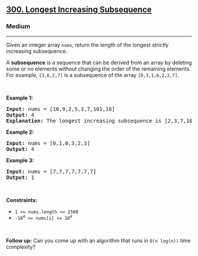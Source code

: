 <h2><a href="https://leetcode.com/problems/longest-increasing-subsequence/">300. Longest Increasing Subsequence</a></h2><h3>Medium</h3><hr><div style="user-select: auto;"><p style="user-select: auto;">Given an integer array <code style="user-select: auto;">nums</code>, return the length of the longest strictly increasing subsequence.</p>

<p style="user-select: auto;">A <strong style="user-select: auto;">subsequence</strong> is a sequence that can be derived from an array by deleting some or no elements without changing the order of the remaining elements. For example, <code style="user-select: auto;">[3,6,2,7]</code> is a subsequence of the array <code style="user-select: auto;">[0,3,1,6,2,2,7]</code>.</p>

<p style="user-select: auto;">&nbsp;</p>
<p style="user-select: auto;"><strong class="example" style="user-select: auto;">Example 1:</strong></p>

<pre style="position: relative; user-select: auto;"><strong style="user-select: auto;">Input:</strong> nums = [10,9,2,5,3,7,101,18]
<strong style="user-select: auto;">Output:</strong> 4
<strong style="user-select: auto;">Explanation:</strong> The longest increasing subsequence is [2,3,7,101], therefore the length is 4.
<div class="open_grepper_editor" title="Edit &amp; Save To Grepper" style="user-select: auto;"></div></pre>

<p style="user-select: auto;"><strong class="example" style="user-select: auto;">Example 2:</strong></p>

<pre style="position: relative; user-select: auto;"><strong style="user-select: auto;">Input:</strong> nums = [0,1,0,3,2,3]
<strong style="user-select: auto;">Output:</strong> 4
<div class="open_grepper_editor" title="Edit &amp; Save To Grepper" style="user-select: auto;"></div></pre>

<p style="user-select: auto;"><strong class="example" style="user-select: auto;">Example 3:</strong></p>

<pre style="position: relative; user-select: auto;"><strong style="user-select: auto;">Input:</strong> nums = [7,7,7,7,7,7,7]
<strong style="user-select: auto;">Output:</strong> 1
<div class="open_grepper_editor" title="Edit &amp; Save To Grepper" style="user-select: auto;"></div></pre>

<p style="user-select: auto;">&nbsp;</p>
<p style="user-select: auto;"><strong style="user-select: auto;">Constraints:</strong></p>

<ul style="user-select: auto;">
	<li style="user-select: auto;"><code style="user-select: auto;">1 &lt;= nums.length &lt;= 2500</code></li>
	<li style="user-select: auto;"><code style="user-select: auto;">-10<sup style="user-select: auto;">4</sup> &lt;= nums[i] &lt;= 10<sup style="user-select: auto;">4</sup></code></li>
</ul>

<p style="user-select: auto;">&nbsp;</p>
<p style="user-select: auto;"><b style="user-select: auto;">Follow up:</b>&nbsp;Can you come up with an algorithm that runs in&nbsp;<code style="user-select: auto;">O(n log(n))</code> time complexity?</p>
</div>
